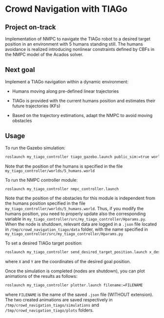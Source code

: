# Crowd Navigation with TIAGo
## Project on-track
Implementation of NMPC to navigate the TIAGo robot to a desired target position in an environment with 5 humans standing still. The humans avoidance is realized introducing nonlinear constraints defined by CBFs in the NMPC model of the Acados solver. 
## Next goal
Implement a TIAGo navigation within a dynamic environment:

-   Humans moving along pre-defined linear trajectories

-   TIAGo is provided with the current humans position and estimates their future trajectories (KFs)

-   Based on the trajectory estimations, adapt the NMPC to avoid moving obstacles

## Usage
To run the Gazebo simulation:
```bash
roslaunch my_tiago_controller tiago_gazebo.launch public_sim:=true world:=5_humans
```

Note that the position of the humans is specified in the file `my_tiago_controller/worlds/5_humans.world`

To run the NMPC controller module:
```bash
roslaunch my_tiago_controller nmpc_controller.launch
```

Note that the position of the obstacles for this module is independent from the humans position specified in the file `my_tiago_controller/worlds/5_humans.world`. Thus, if you modify the humans position, you need to properly update also the corresponding variable in `my_tiago_controller/src/my_tiago_controller/Hparams.py`.
When the node is shutdown, relevant data are logged in a `.json` file located in `/tmp/crowd_navigation_tiago/data` folder, with the name specified in `my_tiago_controller/src/my_tiago_controller/Hparams.py`

To set a desired TIAGo target position:
```bash
roslaunch my_tiago_controller send_desired_target_position.launch x_des:=X y_des:=Y
```
where `X` and `Y` are the coordinates of the desired goal position.

Once the simulation is completed (nodes are shutdown), you can plot animations of the results as follows:
```bash
roslaunch my_tiago_controller plotter.launch filename:=FILENAME
```
where `FILENAME` is the name of the saved `.json` file (WITHOUT extension). The two created animations are saved respectively in `/tmp/crowd_navigation_tiago/simulations` and `/tmp/crowd_navigation_tiago/plots` folders.

